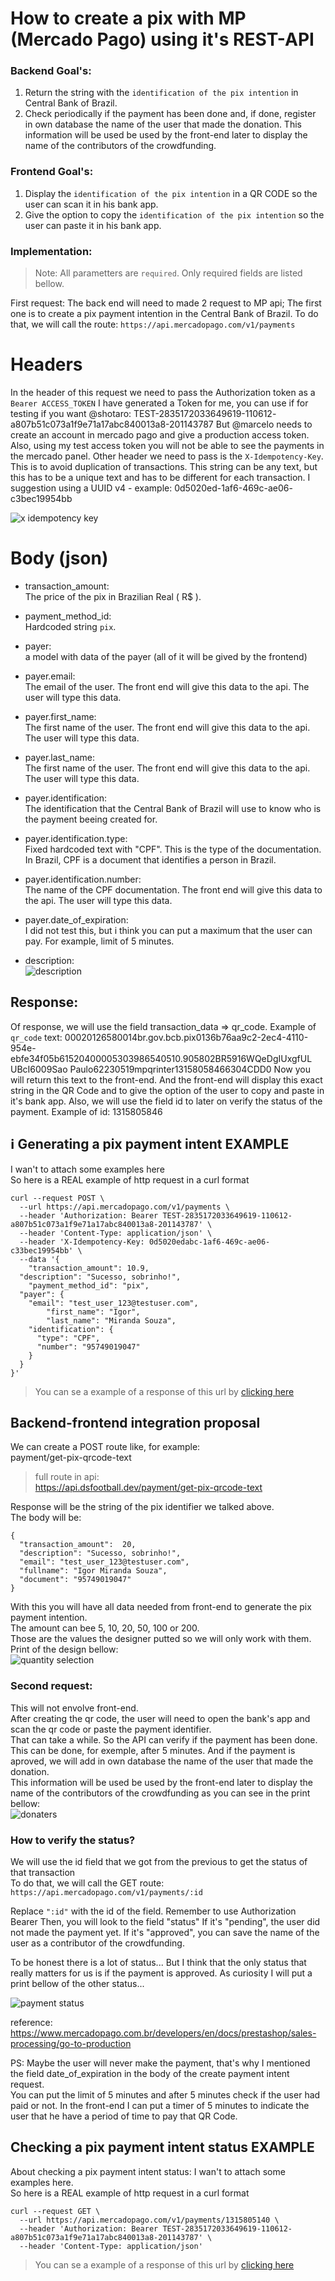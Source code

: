 # How to create a pix with MP (Mercado Pago) using it's REST-API

### Backend Goal's:
1. Return the string with the `identification of the pix intention` in Central Bank of Brazil.
2. Check periodically if the payment has been done and, if done, register in own database the name of the user that made the donation. This information will be used be used by the front-end later to display the name of the contributors of the crowdfunding.

### Frontend Goal's:
1. Display the `identification of the pix intention` in a QR CODE so the user can scan it in his bank app.
2. Give the option to copy the `identification of the pix intention` so the user can paste it in his bank app.

### Implementation:

> Note: All parametters are `required`. Only required fields are listed bellow.

First request:
The back end will need to made 2 request to MP api;
The first one is to create a pix payment intention in the Central Bank of Brazil. To do that, we will call the route: `https://api.mercadopago.com/v1/payments`

# Headers
In the header of this request we need to pass the Authorization token as a 
`Bearer ACCESS_TOKEN`
I have generated a Token for me, you can use if for testing if you want 
@shotaro:
TEST-2835172033649619-110612-
a807b51c073a1f9e71a17abc840013a8-201143787
But @marcelo needs to create an account in mercado pago and give a 
production access token.
Also, using my test access token you will not be able to see the payments in the 
mercado panel.
Other header we need to pass is the `X-Idempotency-Key`. This is to avoid 
duplication of transactions. 
This string can be any text, but this has to be a unique text and has to be 
different for each transaction.
I suggestion using a UUID v4 - example: 0d5020ed-1af6-469c-ae06-
c3bec19954bb

![x idempotency key](https://github.com/igormidev/dsfcrowdfunding.github.io/blob/master/docs/images/x_idempotency_key.png?raw=true)

# Body (json)
* transaction_amount: <br>
The price of the pix in Brazilian Real ( R$ ).
* payment_method_id: <br>
Hardcoded string `pix`.
* payer:<br>
a model with data of the payer (all of it will be gived by the frontend)
* payer.email:<br>
The email of the user. The front end will give this data to the api. The user will 
type this data.
* payer.first_name:<br>
The first name of the user. The front end will give this data to the api. The user 
will type this data.
* payer.last_name:<br>
The first name of the user. The front end will give this data to the api. The user 
will type this data.
* payer.identification:<br>
The identification that the Central Bank of Brazil will use to know who is the 
payment beeing created for.
* payer.identification.type:<br>
Fixed hardcoded text with "CPF". This is the type of the documentation. In 
Brazil, CPF is a document that identifies a person in Brazil.
* payer.identification.number:<br>
The name of the CPF documentation. The front end will give this data to the 
api. The user will type this data.
* payer.date_of_expiration:<br>
I did not test this, but i think you can put a maximum that the user can pay. For example, limit of 5 minutes.

* description:<br>
![description](https://github.com/igormidev/dsfcrowdfunding.github.io/blob/master/docs/images/description.png?raw=true)

## Response:
Of response, we will use the field transaction_data => qr_code.
Example of `qr_code` text:
00020126580014br.gov.bcb.pix0136b76aa9c2-2ec4-4110-954e-
ebfe34f05b61520400005303986540510.905802BR5916WQeDgIUxgfUL
UBcI6009Sao Paulo62230519mpqrinter13158058466304CDD0
Now you will return this text to the front-end. And the front-end will display this 
exact string in the QR Code and to give the option of the user to copy and 
paste in it's bank app.
Also, we will use the field id to later on verify the status of the payment.
Example of id: 1315805846

## ℹ️ Generating a pix payment intent EXAMPLE
I wan't to attach some examples here<br>
So here is a REAL example of http request in a curl format

```curl
curl --request POST \
  --url https://api.mercadopago.com/v1/payments \
  --header 'Authorization: Bearer TEST-2835172033649619-110612-a807b51c073a1f9e71a17abc840013a8-201143787' \
  --header 'Content-Type: application/json' \
  --header 'X-Idempotency-Key: 0d5020edabc-1af6-469c-ae06-c33bec19954bb' \
  --data '{
	"transaction_amount": 10.9,
  "description": "Sucesso, sobrinho!",
	"payment_method_id": "pix", 
  "payer": { 
    "email": "test_user_123@testuser.com",
		"first_name": "Igor",
		"last_name": "Miranda Souza",
    "identification": {
      "type": "CPF",
      "number": "95749019047"
    }
  }
}'
```

> You can se a example of a response of this url by [clicking here](https://github.com/igormidev/dsfcrowdfunding.github.io/blob/master/docs/json_examples/pix_payment_check_example.json)

## Backend-frontend integration proposal
We can create a POST route like, for example:<br>
payment/get-pix-qrcode-text
> full route in api:<br>https://api.dsfootball.dev/payment/get-pix-qrcode-text

Response will be the string of the pix identifier we talked above.<br>
The body will be:
```
{
  "transaction_amount":  20,
  "description": "Sucesso, sobrinho!",
  "email": "test_user_123@testuser.com",
  "fullname": "Igor Miranda Souza",
  "document": "95749019047"
}
```
With this you will have all data needed from front-end to generate the pix payment intention.<br>
The amount can bee 5, 10, 20, 50, 100 or 200.<br>
Those are the values the designer putted so we will only work with them.<br>
Print of the design bellow:<br>
![quantity selection](https://github.com/igormidev/dsfcrowdfunding.github.io/blob/master/docs/images/quantity_selection.png?raw=true)

### Second request:
This will not envolve front-end.<br>
After creating the qr code, the user will need to open the bank's app and scan the qr code or paste the payment identifier.<br>
That can take a while. So the API can verify if the payment has been done.<br>
This can be done, for exemple, after 5 minutes. And if the payment is aproved, we will add in own database the name of the user that made the donation.<br>
This information will be used be used by the front-end later to display the name of the contributors of the crowdfunding as you can see in the print bellow:<br>
![donaters](https://github.com/igormidev/dsfcrowdfunding.github.io/blob/master/docs/images/donaters.png?raw=true)

### How to verify the status?
We will use the id field that we got from the previous to get the status of that transaction<br>
To do that, we will call the GET route:
`https://api.mercadopago.com/v1/payments/:id`

Replace `":id"` with the id of the field.
Remember to use Authorization Bearer
Then, you will look to the field "status"
If it's "pending", the user did not made the payment yet.
If it's "approved", you can save the name of the user as a contributor of the 
crowdfunding.<br>

To be honest there is a lot of status... But I think that the only status that really 
matters for us is if the payment is approved. As curiosity I will put a print bellow 
of the other status...

![payment status](https://github.com/igormidev/dsfcrowdfunding.github.io/blob/master/docs/images/payment_status.png?raw=true)

reference:<br>
https://www.mercadopago.com.br/developers/en/docs/prestashop/sales-processing/go-to-production

PS: Maybe the user will never make the payment, that's why I mentioned the field date_of_expiration in the body of the create payment intent request.<br>
You can put the limit of 5 minutes and after 5 minutes check if the user had 
paid or not. In the front-end I can put a timer of 5 minutes to indicate the user 
that he have a period of time to pay that QR Code.

## Checking a pix payment intent status EXAMPLE
About checking a pix payment intent status: I wan't to attach some examples here.<br>
So here is a REAL example of http request in a curl format

```curl
curl --request GET \
  --url https://api.mercadopago.com/v1/payments/1315805140 \
  --header 'Authorization: Bearer TEST-2835172033649619-110612-a807b51c073a1f9e71a17abc840013a8-201143787' \
  --header 'Content-Type: application/json'
```
> You can se a example of a response of this url by [clicking here](https://github.com/igormidev/dsfcrowdfunding.github.io/blob/master/docs/json_examples/pix_intent_status_example.json)
